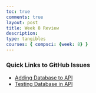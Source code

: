 ```yaml
---
toc: true
comments: true
layout: post
title: Week 8 Review
description: 
type: tangibles
courses: { compsci: {week: 8} }
---
```


### Quick Links to GitHub Issues
- [Adding Database to API](https://github.com/trevorhuang1/fte-backend/issues/2)
- [Testing Database in API](https://github.com/trevorhuang1/fte-backend/issues/3)